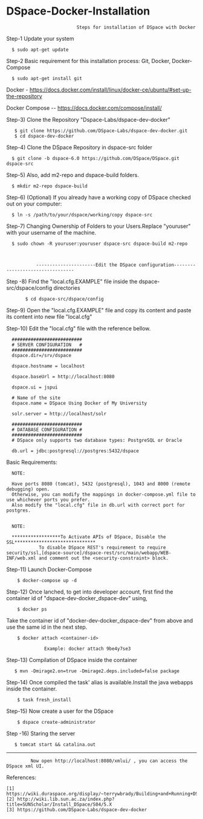 # DSpace-Docker-Installation


                              Steps for installation of DSpace with Docker
                              

Step-1
      Update your system
      
      $ sudo apt-get update
Step-2
      Basic requirement for this installation process:
        Git, Docker, Docker-Compose
        
      $ sudo apt-get install git
  
   Docker - https://docs.docker.com/install/linux/docker-ce/ubuntu/#set-up-the-repository

   Docker Compose -- https://docs.docker.com/compose/install/

Step-3) Clone the Repository "Dspace-Labs/dspace-dev-docker"
       
       $ git clone https://github.com/DSpace-Labs/dspace-dev-docker.git
       $ cd dspace-dev-docker

Step-4) Clone the DSpace Repository in dspace-src folder 
      
      $ git clone -b dspace-6.0 https://github.com/DSpace/DSpace.git dspace-src

Step-5) Also, add m2-repo and dspace-build folders.
          
      $ mkdir m2-repo dspace-build
            
Step-6) (Optional)  If you already have a working copy of DSpace checked out on your computer:
       
      $ ln -s /path/to/your/dspace/working/copy dspace-src

Step-7) Changing Ownership of Folders to your Users.Replace "youruser" with your username of the machine.
      
      $ sudo chown -R youruser:youruser dspace-src dspace-build m2-repo

               
               
               ----------------------Edit the DSpace configuration---------------------------------
               
               

Step -8) Find the "local.cfg.EXAMPLE" file inside the dspace-src/dspace/config directories
           
           $ cd dspace-src/dspace/config

Step-9) Open the "local.cfg.EXAMPLE" file and copy its content and paste its content into new file "local.cfg"

Step-10) Edit the "local.cfg" file with the reference bellow.

      ##########################
      # SERVER CONFIGURATION   #
      ##########################
      dspace.dir=/srv/dspace

      dspace.hostname = localhost

      dspace.baseUrl = http://localhost:8080

      dspace.ui = jspui

      # Name of the site
      dspace.name = DSpace Using Docker of My University
      
      solr.server = http://localhost/solr

      ##########################
      # DATABASE CONFIGURATION #
      ##########################
      # DSpace only supports two database types: PostgreSQL or Oracle
      
      db.url = jdbc:postgresql://postgres:5432/dspace
     
Basic Requirements:     
      
      NOTE: 
      
      Have ports 8080 (tomcat), 5432 (postgresql), 1043 and 8000 (remote debugging) open.
      Otherwise, you can modify the mappings in docker-compose.yml file to use whichever ports you prefer.
      Also modify the "local.cfg" file in db.url with correct port for postgres.
      
      
      NOTE: 
      
      ******************To Activate APIs of DSpace, Disable the SSL******************************
                To disable DSpace REST's requirement to require security/ssl,[dspace-source]/dspace-rest/src/main/webapp/WEB-       INF/web.xml and comment out the <security-constraint> block.
      
Step-11) Launch Docker-Compose

        $ docker-compose up -d
Step-12) Once lanched, to get into developer account, first find the container id of "dspace-dev-docker_dspace-dev" using,
      
        $ docker ps
        
   Take the container id of "docker-dev-docker_dspace-dev" from above and use the same id in the next step.
        
        $ docker attach <container-id>
                  
                  Example: docker attach 9be4y7se3
              
Step-13) Compilation of DSpace inside the container

       $ mvn -Dmirage2.on=true -Dmirage2.deps.included=false package
    
Step-14) Once compiled the task' alias is available.Install the java webapps inside the container.

        
        $ task fresh_install
       
Step-15) Now create a user for the DSpace

        $ dspace create-administrator
        
Step -16) Staring the server

       $ tomcat start && catalina.out
 
 -----------------------------------------------------------------------------------------------------------------------
 
             Now open http://localhost:8080/xmlui/ , you can access the DSpace xml UI.
      
      
References:

    [1] https://wiki.duraspace.org/display/~terrywbrady/Building+and+Running+DSpace+in+Docker
    [2] http://wiki.lib.sun.ac.za/index.php?title=SUNScholar/Install_DSpace/S04/5.X
    [3] https://github.com/DSpace-Labs/dspace-dev-docker
      
                 
